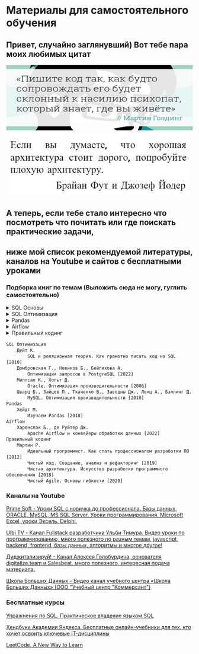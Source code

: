 # Материалы для самостоятельного обучения

## Привет, случайно заглянувший) Вот тебе пара моих любимых цитат
![](quote1.jpg)
![](quote2.jpg)
## А теперь, если тебе стало интересно что посмотреть что почитать или где поискать практические задачи,
## ниже мой список рекомендуемой литературы, каналов на Youtube и сайтов с бесплатными уроками

### Подборка книг по темам (Выложить сюда не могу, гуглить самостоятельно)

<details><summary>SQL Основы</summary>
	<dl>
		<dt>Шилдс У.</dt>
                <dd>SQL. Быстрое погружение [2022]</dd>
		<dt>Хохлов И.Л.</dt>
                <dd>Самоучитель. Курс SQL. Базы данных. ORACLE [2023]</dd>
		<dt>Лузанов П.В., Рогов Е.В., Лёвшин П.В.</dt>
                <dd>Postgres. первое знакомство [2023]</dd>
		<dt>Моргунов Е.П.</dt>
                <dd>PostgreSQL. Основы языка SQL [2018]</dd>
		<dt>Новиков Б.А., Горшкова Е.А., Графеева Н.Г.</dt>
                <dd>Основы технологий баз данных [2020]</dd>
		<dt>Рогов Е.В.</dt>
                <dd>PostgreSQL 15 изнутри [2023]</dd>
	</dl>
</details>
<details><summary>SQL Оптимизация</summary>
	<dl>
	</dl>
</details>
<details><summary>Pandas</summary>
	<dl>
	</dl>
</details>
<details><summary>Airflow</summary>
	<dl>
		<dt>Конвертация любого видео в формат WEBM VP9</dt>
                <dt>Поддерживаемые форматы видео:</dt>
	</dl>
</details>
<details><summary>Правильный кодинг</summary>
	<dl>
	</dl>
</details>

    SQL Оптимизация
        Дейт К.
		    SQL и реляционная теория. Как грамотно писать код на SQL [2010]
        Домбровская Г., Новиков Б., Бейликова А.
		    Оптимизация запросов в PostgreSQL [2022]
        Миллсап К., Хольт Д.
		    Oracle. Оптимизация производительности [2006]
        Шварц Б., Зайцев П., Ткаченко В., Заводны Дж., Ленц А., Бэллинг Д.
		    MySQL. Оптимизация производительности [2010]
    Pandas
        Хейдт М.
		    Изучаем Pandas [2018]
    Airflow
        Харенслак Б., де Руйтер Дж.
		    Apache Airflow и конвейеры обработки данных [2022]
    Правильный кодинг
        Мартин Р.
		    Идеальный программист. Как стать профессионалом разработки ПО [2012]
            Чистый код. Cоздание, анализ и рефакторинг [2019]
            Чистая архитектура. Искусство разработки программного обеспечения [2018]
            Чистый Agile. Основы гибкости [2020]
</details>

### Каналы на Youtube

[Prime Soft - Уроки SQL с новичка до профессионала. Базы данных, ORACLE, MySQL, MS SQL Server. Уроки программирования. Microsoft Excel, уроки Эксель. Delphi.](https://www.youtube.com/@PrimeSoft)

[Ulbi TV - Канал Fullstack разработчика Ульби Тимура. Видео уроки по программированию, много полезного по разным темам, javascript, backend, frontend, базы данных, алгоритмы и многое другое!](https://www.youtube.com/@UlbiTV)

[Диджитализируй! - Канал Алексея Голобурдина, основателя digitalize.team и Salesbeat, много полезного, интересная подача материала.](https://www.youtube.com/@t0digital)

[Школа Больших Данных - Видео канал учебного центра «Школа Больших Данных»  (ООО "Учебный центр "Коммерсант")](https://www.youtube.com/@BigDataSchool)

### Бесплатные курсы

[Упражнения по SQL. Практическое владение языком SQL](https://www.sql-ex.ru)
  
[Хендбуки Академии Яндекса. Бесплатные онлайн-учебники для тех, кто хочет освоить ключевые IT-дисциплины](https://academy.yandex.ru/handbook)
  
[LeetCode. A New Way to Learn](https://leetcode.com)
